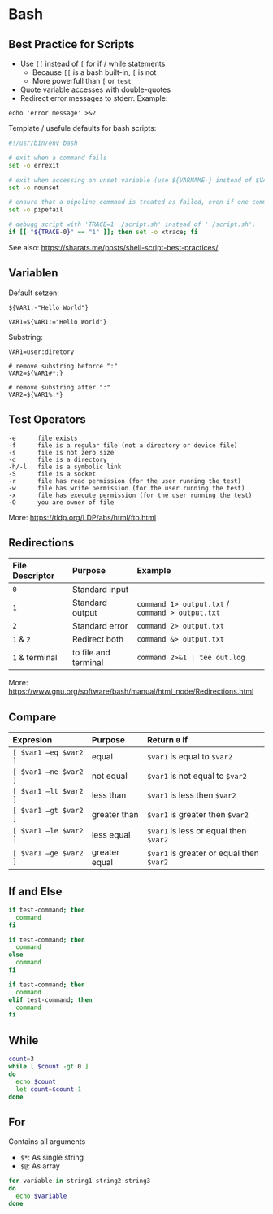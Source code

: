 # Bash

## Best Practice for Scripts

* Use `[[` instead of `[` for if / while statements
  * Because `[[` is a bash built-in, `[` is not
  * More powerfull than `[` or `test`
* Quote variable accesses with double-quotes
* Redirect error messages to stderr. Example:
```shell
echo 'error message' >&2
```

Template / usefule defaults for bash scripts:

```bash
#!/usr/bin/env bash

# exit when a command fails
set -o errexit

# exit when accessing an unset variable (use ${VARNAME-} instead of $VARNAME to ignore this)
set -o nounset

# ensure that a pipeline command is treated as failed, even if one command in the pipeline fails
set -o pipefail

# debugg script with 'TRACE=1 ./script.sh' instead of './script.sh'.
if [[ "${TRACE-0}" == "1" ]]; then set -o xtrace; fi
```

See also: https://sharats.me/posts/shell-script-best-practices/

## Variablen

Default setzen:

```shell
${VAR1:-"Hello World"}
```
```shell
VAR1=${VAR1:="Hello World"}
```

Substring:

```shell
VAR1=user:diretory

# remove substring beforce ":"
VAR2=${VAR1#*:}

# remove substring after ":"
VAR2=${VAR1%:*}
```

## Test Operators

```
-e      file exists
-f      file is a regular file (not a directory or device file)
-s      file is not zero size
-d      file is a directory
-h/-l   file is a symbolic link
-S      file is a socket
-r      file has read permission (for the user running the test)
-w      file has write permission (for the user running the test)
-x      file has execute permission (for the user running the test)
-O      you are owner of file
```

More: https://tldp.org/LDP/abs/html/fto.html

## Redirections

| File Descriptor | Purpose              | Example                                          |
| :-------------- | :------------------- | :----------------------------------------------- |
| `0`             | Standard input       |                                                  |
| `1`             | Standard output      | `command 1> output.txt` / `command > output.txt` |
| `2`             | Standard error       | `command 2> output.txt`                          |
| `1` & `2`       | Redirect both        | `command &> output.txt`                          |
| `1` & terminal  | to file and terminal | `command 2>&1 \| tee out.log`                    |

More: https://www.gnu.org/software/bash/manual/html_node/Redirections.html

## Compare

| Expresion             | Purpose            | Return `0` if                                |
| :-------------------- | :----------------- | :------------------------------------------- |
| `[ $var1 –eq $var2 ]` | equal              | `$var1` is equal to `$var2`                  |
| `[ $var1 –ne $var2 ]` | not equal          | `$var1` is not equal to `$var2`              |
| `[ $var1 –lt $var2 ]` | less than          | `$var1` is less then `$var2`                 |
| `[ $var1 –gt $var2 ]` | greater than       | `$var1` is greater then `$var2`              |
| `[ $var1 –le $var2 ]` | less equal         | `$var1` is less or equal then `$var2`        |
| `[ $var1 –ge $var2 ]` | greater equal      | `$var1` is greater or equal then `$var2`   |

## If and Else

```bash
if test-command; then
  command
fi
```

```bash
if test-command; then
  command
else
  command
fi
```

```bash
if test-command; then
  command
elif test-command; then
  command
fi
```

## While

```bash
count=3
while [ $count -gt 0 ]
do
  echo $count
  let count=$count-1
done
```

## For

Contains all arguments

* `$*`: As single string
* `$@`: As array

```bash
for variable in string1 string2 string3
do
  echo $variable
done
```
